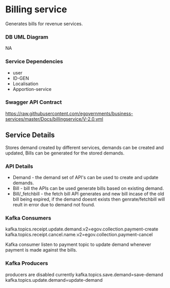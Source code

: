 # Billing service

 Generates bills for revenue services.

### DB UML Diagram

NA

### Service Dependencies

- user
- ID-GEN
- Localisation
- Apportion-service

### Swagger API Contract

https://raw.githubusercontent.com/egovernments/business-services/master/Docs/billingservice/V-2.0.yml

## Service Details

Stores demand created by different services, demands can be created and updated, Bills can be generated for the stored demands.

### API Details

- Demand - the demand set of API's can be used to create and update demands.
- Bill - bill the APIs can be used generate bills based on existing demand.
- Bill/_fetchbill - the fetch bill API generates and new bill incase of the old bill being expired, if the demand doesnt exists then genrate/fetchbill will reult in error due to demand not found.

### Kafka Consumers

kafka.topics.receipt.update.demand.v2=egov.collection.payment-create
kafka.topics.receipt.cancel.name.v2=egov.collection.payment-cancel

Kafka consumer listen to payment topic to update demand whenever payment is made against the bills.

### Kafka Producers

producers are disabled currently 
kafka.topics.save.demand=save-demand
kafka.topics.update.demand=update-demand

